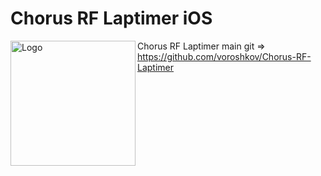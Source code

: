 # Chorus RF Laptimer iOS

<img src="https://raw.githubusercontent.com/voroshkov/Chorus-RF-Laptimer/master/docs/img/logo.png" align="left" alt="Logo" width="200"/>

Chorus RF Laptimer main git => https://github.com/voroshkov/Chorus-RF-Laptimer